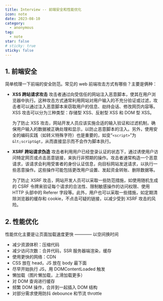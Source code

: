```yaml
---
title: Interview -- 前端安全和性能优化
icon: note
date: 2023-08-10
category:
  - anonymous
tag:
  - note
star: false
# sticky: true
sticky: false
---
```


## 1. 前端安全

简单梳理一下前端的安全防范。常见的 web 前端攻击方式有哪些？主要是俩种：

- **XSS 跨站请求攻击**
  攻击者通过向受信任的网站注入恶意脚本，使其在用户浏览器中执行。这种攻击方式通常利用网站对用户输入的不充分验证或过滤，攻击者可以通过注入恶意脚本来窃取用户的信息、劫持会话、修改网页内容等。XSS 攻击可以分为三种类型：存储型 XSS、反射型 XSS 和 DOM 型 XSS。

  为了防止 XSS 攻击，网站开发人员应该实施合适的输入验证和过滤机制，确保用户输入的数据被正确处理和显示，以防止恶意脚本的注入。另外，使用安全的编码实践（如转义特殊字符）也是重要的，如变“`<script>`”为 `&lt;script&gt`，从而直接显示而不会作为脚本执行。

- **XSRF 跨站请求伪造**
  攻击者利用用户已经登录认证的状态下，通过诱使用户访问特定网页或点击恶意链接，来执行非预期的操作。攻击者通常构造一个恶意请求，该请求会利用受害者的身份认证信息，向目标网站发送请求，以执行一些恶意操作。这些操作可能包括更改用户设置、发起资金转账、删除数据等。

  为了防止 XSRF 攻击，网站开发人员可以采取一些防范措施，如使用随机生成的 CSRF 令牌来验证每个请求的合法性、限制敏感操作的访问权限、使用 HTTP 头部中的 Referer 字段等。此外，用户也可以采取一些措施，如定期清除浏览器的缓存和 cookie，不点击可疑的链接，以减少受到 XSRF 攻击的风险。

## 2. 性能优化

性能优化主要是让页面加载速度更快 ———— 以空间换时间

- 减少资源体积：压缩代码
- 减少访问次数：合并代码，SSR 服务器端渲染，缓存
- 使用更快的网络：CDN
- CSS 放在 head，JS 放在 body 最下面
- 尽早开始执行 JS，用 DOMContentLoaded 触发
- 懒加载（图片懒加载，上滑加载更多）
- 对 DOM 查询进行缓存
- 频繁 DOM 操作，合并到一起插入 DOM 结构
- 对部分需求使用防抖 debounce 和节流 throttle
